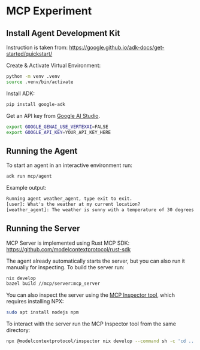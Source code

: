 # MCP Experiment

## Install Agent Development Kit

Instruction is taken from: https://google.github.io/adk-docs/get-started/quickstart/

Create & Activate Virtual Environment:

```bash
python -m venv .venv
source .venv/bin/activate
```

Install ADK:

```bash
pip install google-adk
```

Get an API key from [Google AI Studio](https://aistudio-preprod.corp.google.com/apikey).

```bash
export GOOGLE_GENAI_USE_VERTEXAI=FALSE
export GOOGLE_API_KEY=YOUR_API_KEY_HERE
```

## Running the Agent

To start an agent in an interactive environment run:

```bash
adk run mcp/agent
```

Example output:

```txt
Running agent weather_agent, type exit to exit.
[user]: What's the weather at my current location?
[weather_agent]: The weather is sunny with a temperature of 30 degrees Celsius.
```

## Running the Server

MCP Server is implemented using Rust MCP SDK: https://github.com/modelcontextprotocol/rust-sdk

The agent already automatically starts the server, but you can also run it manually for inspecting.
To build the server run:

```bash
nix develop
bazel build //mcp/server:mcp_server
```

You can also inspect the server using the [MCP Inspector tool](https://github.com/modelcontextprotocol/inspector), which requires installing NPX:

```bash
sudo apt install nodejs npm
```

To interact with the server run the MCP Inspector tool from the same directory:

```bash
npx @modelcontextprotocol/inspector nix develop --command sh -c 'cd .. && bazel run //mcp/server:mcp_server'
```
